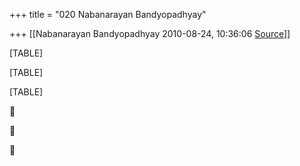 +++
title = "020 Nabanarayan Bandyopadhyay"

+++
[[Nabanarayan Bandyopadhyay	2010-08-24, 10:36:06 [Source](https://groups.google.com/g/bvparishat/c/NpiZJW9u5oE)]]



[TABLE]

[TABLE]

[TABLE]







